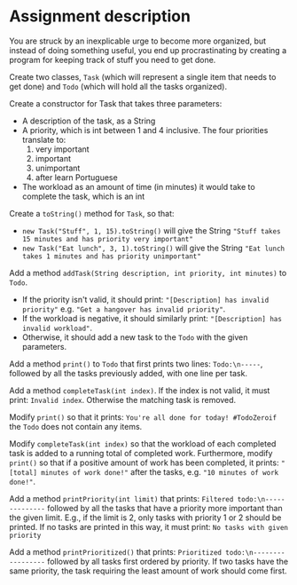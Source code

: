 # Assignment description

You are struck by an inexplicable urge to become more organized, but instead of doing something useful, you end up procrastinating by creating a program for keeping track of stuff you need to get done.

Create two classes, `Task` (which will represent a single item that needs to get done) and `Todo` (which will hold all the tasks organized).

Create a constructor for Task that takes three parameters:

- A description of the task, as a String
- A priority, which is int between 1 and 4 inclusive. The four priorities translate to:
  1. very important
  2. important
  3. unimportant 
  4. after learn Portuguese
- The workload as an amount of time (in minutes) it would take to complete the task, which is an int

Create a `toString()` method for `Task`, so that:

- `new Task("Stuff", 1, 15).toString()` will give the String `"Stuff takes 15 minutes and has priority very important"`
- `new Task("Eat lunch", 3, 1).toString()` will give the String `"Eat lunch takes 1 minutes and has priority unimportant"`

Add a method `addTask(String description, int priority, int minutes)` to `Todo`.

- If the priority isn't valid, it should print: `"[Description] has invalid priority"` e.g. `"Get a hangover has invalid priority"`.
- If the workload is negative, it should similarly print: `"[Description] has invalid workload"`.
- Otherwise, it should add a new task to the `Todo` with the given parameters.

Add a method `print()` to `Todo` that first prints two lines: `Todo:\n-----`, followed by all the tasks previously added, with one line per task.

Add a method `completeTask(int index)`. If the index is not valid, it must print: `Invalid index`. Otherwise the matching task is removed.

Modify `print()` so that it prints: `You're all done for today! #TodoZeroif` the `Todo` does not contain any items.

Modify `completeTask(int index)` so that the workload of each completed task is added to a running total of completed work. Furthermore, modify `print()` so that if a positive amount of work has been completed, it prints: `"[total] minutes of work done!"` after the tasks, e.g. `"10 minutes of work done!"`.

Add a method `printPriority(int limit)` that prints: `Filtered todo:\n--------------` followed by all the tasks that have a priority more important than the given limit. E.g., if the limit is 2, only tasks with priority 1 or 2 should be printed. If no tasks are printed in this way, it must print: `No tasks with given priority`

Add a method `printPrioritized()` that prints: `Prioritized todo:\n-----------------` followed by all tasks first ordered by priority. If two tasks have the same priority, the task requiring the least amount of work should come first.